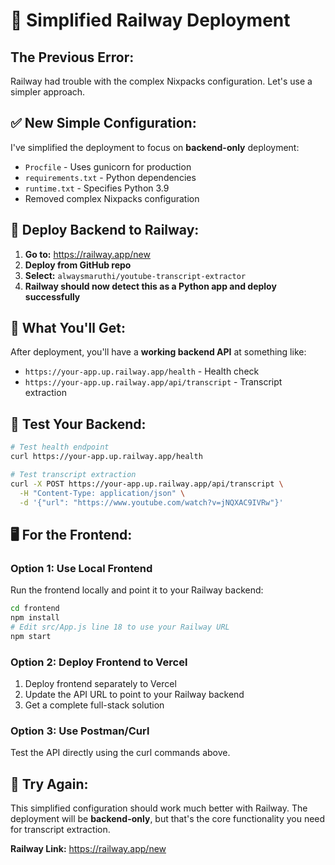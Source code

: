 # 🚀 Simplified Railway Deployment

## The Previous Error:
Railway had trouble with the complex Nixpacks configuration. Let's use a simpler approach.

## ✅ **New Simple Configuration:**

I've simplified the deployment to focus on **backend-only** deployment:

- `Procfile` - Uses gunicorn for production
- `requirements.txt` - Python dependencies 
- `runtime.txt` - Specifies Python 3.9
- Removed complex Nixpacks configuration

## 🚂 **Deploy Backend to Railway:**

1. **Go to:** https://railway.app/new
2. **Deploy from GitHub repo**
3. **Select:** `alwaysmaruthi/youtube-transcript-extractor`
4. **Railway should now detect this as a Python app and deploy successfully**

## 🎯 **What You'll Get:**

After deployment, you'll have a **working backend API** at something like:
- `https://your-app.up.railway.app/health` - Health check
- `https://your-app.up.railway.app/api/transcript` - Transcript extraction

## 📱 **Test Your Backend:**

```bash
# Test health endpoint
curl https://your-app.up.railway.app/health

# Test transcript extraction
curl -X POST https://your-app.up.railway.app/api/transcript \
  -H "Content-Type: application/json" \
  -d '{"url": "https://www.youtube.com/watch?v=jNQXAC9IVRw"}'
```

## 🖥️ **For the Frontend:**

### **Option 1: Use Local Frontend**
Run the frontend locally and point it to your Railway backend:

```bash
cd frontend
npm install
# Edit src/App.js line 18 to use your Railway URL
npm start
```

### **Option 2: Deploy Frontend to Vercel**
1. Deploy frontend separately to Vercel
2. Update the API URL to point to your Railway backend
3. Get a complete full-stack solution

### **Option 3: Use Postman/Curl**
Test the API directly using the curl commands above.

## 🔄 **Try Again:**

This simplified configuration should work much better with Railway. The deployment will be **backend-only**, but that's the core functionality you need for transcript extraction.

**Railway Link:** https://railway.app/new